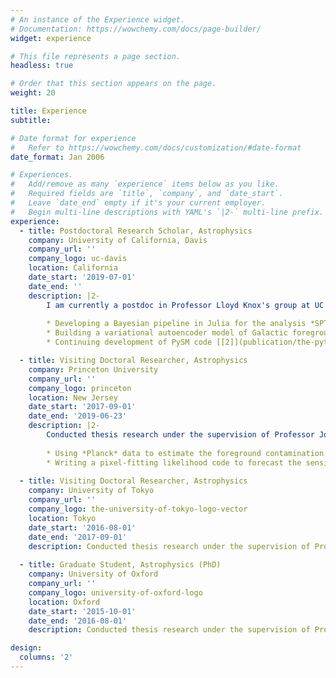 ```yaml
---
# An instance of the Experience widget.
# Documentation: https://wowchemy.com/docs/page-builder/
widget: experience

# This file represents a page section.
headless: true

# Order that this section appears on the page.
weight: 20

title: Experience
subtitle:

# Date format for experience
#   Refer to https://wowchemy.com/docs/customization/#date-format
date_format: Jan 2006

# Experiences.
#   Add/remove as many `experience` items below as you like.
#   Required fields are `title`, `company`, and `date_start`.
#   Leave `date_end` empty if it's your current employer.
#   Begin multi-line descriptions with YAML's `|2-` multi-line prefix.
experience:
  - title: Postdoctoral Research Scholar, Astrophysics
    company: University of California, Davis
    company_url: ''
    company_logo: uc-davis
    location: California
    date_start: '2019-07-01'
    date_end: ''
    description: |2-
        I am currently a postdoc in Professor Lloyd Knox's group at UC Davis. I am a member of the *South Pole Telescope* (*SPT*) and *BICEP / Keck* (*BK*) collaborations. Some of my projects have been:
        
        * Developing a Bayesian pipeline in Julia for the analysis *SPT* and *BK* data. 
        * Building a variational autoencoder model of Galactic foreground emission as a form of novel foreground simulation [[1]](publication/a-generative-model-of-galactic-dust-emission-using-variational-inference).
        * Continuing development of PySM code [[2]](publication/the-python-sky-model-3-software).

  - title: Visiting Doctoral Researcher, Astrophysics
    company: Princeton University
    company_url: ''
    company_logo: princeton
    location: New Jersey
    date_start: '2017-09-01'
    date_end: '2019-06-23'
    description: |2-
        Conducted thesis research under the supervision of Professor Jo Dunkley. Projects included: 
    
        * Using *Planck* data to estimate the foreground contamination of the *ACT* survey, contributing to the analysis presented in these papers [[3](publication/the-atacama-cosmology-telescope-dr4-maps-and-cosmological-parameters), [4](publication/the-international-school-for-advanced-studies-sissa-find-out-more-the-atacama-cosmology-telescope-a-measurement-of-the-cosmic-microwave-background-power-spectra-at-98-and-150-ghz)].   
        * Writing a pixel-fitting likelihood code to forecast the sensitivity of the *Simons Observatory* to spatial variation of foreground frequency dependence [5](publication/the-simons-observatory-science-goals-and-forecasts).
    
  - title: Visiting Doctoral Researcher, Astrophysics
    company: University of Tokyo
    company_url: ''
    company_logo: the-university-of-tokyo-logo-vector
    location: Tokyo
    date_start: '2016-08-01'
    date_end: '2017-09-01'
    description: Conducted thesis research under the supervision of Professors Nobuhiko Katayama and Eiichiro Komatsu. I worked mainly on deriving the observational signatures of an axion-SU(2) model for inflation [6](/publication/finding-the-chiral-gravitational-wave-background-of-an-axion-su-2-inflationary-model-using-cmb-observations-and-laser-interferometers).
    
  - title: Graduate Student, Astrophysics (PhD)
    company: University of Oxford
    company_url: ''
    company_logo: university-of-oxford-logo
    location: Oxford
    date_start: '2015-10-01'
    date_end: '2016-08-01'
    description: Conducted thesis research under the supervision of Professor Jo Dunkley. I worked primarily on developing the codebase and modeling for the original [PySM](project/example) code [[7]](publication/the-python-sky-model-software-for-simulating-the-galactic-microwave-sky), as well as its application in a forecasting project for component separation in future CMB experiments [[8]](publication/simulated-forecasts-for-primordial-b-mode-searches-in-ground-based-experiments).

design:
  columns: '2'
---
```

